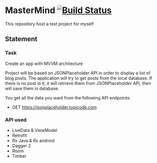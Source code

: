 # MasterMind [![Build Status](https://travis-ci.org/ap7/MasterMind.svg?branch=master)](https://travis-ci.org/ap7/MasterMind)

This repository host a test project for myself

## Statement

### Task
Create an app with MVVM architecture

Project will be based on JSONPlaceholder API in order to display a list of blog posts.
The application will try to get posts from the local database. If there is no post in it, it will retrieve them from JSONPlaceholder API, then will save them in database.

You get all the data you want from the following API endpoints:

- GET https://jsonplaceholder.typicode.com

### API used
- LiveData & ViewModel
- Retrofit
- Rx Java & Rx android
- Dagger 2
- Room
- Timber